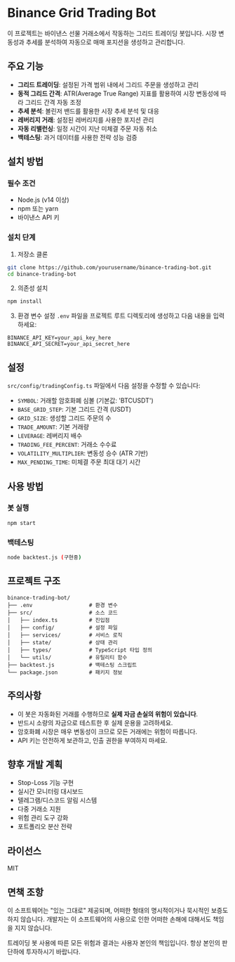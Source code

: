 # Binance Grid Trading Bot

이 프로젝트는 바이낸스 선물 거래소에서 작동하는 그리드 트레이딩 봇입니다. 시장 변동성과 추세를 분석하여 자동으로 매매 포지션을 생성하고 관리합니다.

## 주요 기능

- **그리드 트레이딩**: 설정된 가격 범위 내에서 그리드 주문을 생성하고 관리
- **동적 그리드 간격**: ATR(Average True Range) 지표를 활용하여 시장 변동성에 따라 그리드 간격 자동 조정
- **추세 분석**: 볼린저 밴드를 활용한 시장 추세 분석 및 대응
- **레버리지 거래**: 설정된 레버리지를 사용한 포지션 관리
- **자동 리밸런싱**: 일정 시간이 지난 미체결 주문 자동 취소
- **백테스팅**: 과거 데이터를 사용한 전략 성능 검증

## 설치 방법

### 필수 조건
- Node.js (v14 이상)
- npm 또는 yarn
- 바이낸스 API 키

### 설치 단계

1. 저장소 클론
```bash
git clone https://github.com/yourusername/binance-trading-bot.git
cd binance-trading-bot
```

2. 의존성 설치
```bash
npm install
```

3. 환경 변수 설정
`.env` 파일을 프로젝트 루트 디렉토리에 생성하고 다음 내용을 입력하세요:
```
BINANCE_API_KEY=your_api_key_here
BINANCE_API_SECRET=your_api_secret_here
```

## 설정

`src/config/tradingConfig.ts` 파일에서 다음 설정을 수정할 수 있습니다:

- `SYMBOL`: 거래할 암호화폐 심볼 (기본값: 'BTCUSDT')
- `BASE_GRID_STEP`: 기본 그리드 간격 (USDT)
- `GRID_SIZE`: 생성할 그리드 주문의 수
- `TRADE_AMOUNT`: 기본 거래량
- `LEVERAGE`: 레버리지 배수
- `TRADING_FEE_PERCENT`: 거래소 수수료
- `VOLATILITY_MULTIPLIER`: 변동성 승수 (ATR 기반)
- `MAX_PENDING_TIME`: 미체결 주문 최대 대기 시간

## 사용 방법

### 봇 실행

```bash
npm start
```

### 백테스팅

```bash
node backtest.js (구현중)
```

## 프로젝트 구조

```
binance-trading-bot/
├── .env                  # 환경 변수
├── src/                  # 소스 코드
│   ├── index.ts          # 진입점
│   ├── config/           # 설정 파일
│   ├── services/         # 서비스 로직
│   ├── state/            # 상태 관리
│   ├── types/            # TypeScript 타입 정의
│   └── utils/            # 유틸리티 함수
├── backtest.js           # 백테스팅 스크립트
└── package.json          # 패키지 정보
```

## 주의사항

- 이 봇은 자동화된 거래를 수행하므로 **실제 자금 손실의 위험이 있습니다**.
- 반드시 소량의 자금으로 테스트한 후 실제 운용을 고려하세요.
- 암호화폐 시장은 매우 변동성이 크므로 모든 거래에는 위험이 따릅니다.
- API 키는 안전하게 보관하고, 인출 권한을 부여하지 마세요.

## 향후 개발 계획

- Stop-Loss 기능 구현
- 실시간 모니터링 대시보드
- 텔레그램/디스코드 알림 시스템
- 다중 거래소 지원
- 위험 관리 도구 강화
- 포트폴리오 분산 전략

## 라이선스

MIT

## 면책 조항

이 소프트웨어는 "있는 그대로" 제공되며, 어떠한 형태의 명시적이거나 묵시적인 보증도 하지 않습니다. 개발자는 이 소프트웨어의 사용으로 인한 어떠한 손해에 대해서도 책임을 지지 않습니다.

트레이딩 봇 사용에 따른 모든 위험과 결과는 사용자 본인의 책임입니다. 항상 본인의 판단하에 투자하시기 바랍니다.

